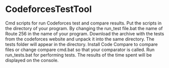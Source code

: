 # CodeforcesTestTool
Cmd scripts for run Codeforces test and compare results.
Put the scripts in the directory of your program. By changing the run_test file.bat the name of Route 256 in the name of your program. Download the archive with the tests from the codeforces website and unpack it into the same directory. The tests folder will appear in the directory. Install Code Compare to compare files or change compare cmd.bat so that your comparator is called.
Run run_tests.bat for performing tests.
The results of the time spent will be displayed on the console.
